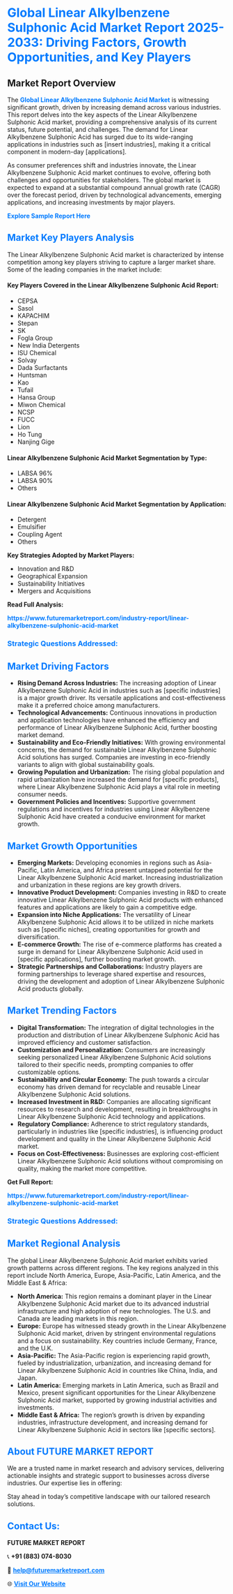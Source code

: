 <h1 style="color: #007BFF;">Global Linear Alkylbenzene Sulphonic Acid Market Report 2025-2033: Driving Factors, Growth Opportunities, and Key Players</h1>

<section id="overview">
<h2>Market Report Overview</h2>
<p>The <a href="https://www.futuremarketreport.com/industry-report/linear-alkylbenzene-sulphonic-acid-market" style="color: #007BFF; text-decoration: none;"><strong>Global Linear Alkylbenzene Sulphonic Acid Market</strong></a> is witnessing significant growth, driven by increasing demand across various industries. This report delves into the key aspects of the Linear Alkylbenzene Sulphonic Acid market, providing a comprehensive analysis of its current status, future potential, and challenges. The demand for Linear Alkylbenzene Sulphonic Acid has surged due to its wide-ranging applications in industries such as [insert industries], making it a critical component in modern-day [applications].</p>
<p>As consumer preferences shift and industries innovate, the Linear Alkylbenzene Sulphonic Acid market continues to evolve, offering both challenges and opportunities for stakeholders. The global market is expected to expand at a substantial compound annual growth rate (CAGR) over the forecast period, driven by technological advancements, emerging applications, and increasing investments by major players.</p>
</section>

<section id="overview">
<p><a href="https://www.futuremarketreport.com/request-sample/reportId=59836" style="color: #007BFF; text-decoration: none;"><strong>Explore Sample Report Here</strong></a></p>
</section>

<section id="key-players">
<h2 style="color: #007BFF;">Market Key Players Analysis</h2>
<p>The Linear Alkylbenzene Sulphonic Acid market is characterized by intense competition among key players striving to capture a larger market share. Some of the leading companies in the market include:</p>
<h4>Key Players Covered in the Linear Alkylbenzene Sulphonic Acid Report:</h4>
<ul><li>CEPSA</li><li>Sasol</li><li>KAPACHIM</li><li>Stepan</li><li>SK</li><li>Fogla Group</li><li>New India Detergents</li><li>ISU Chemical</li><li>Solvay</li><li>Dada Surfactants</li><li>Huntsman</li><li>Kao</li><li>Tufail</li><li>Hansa Group</li><li>Miwon Chemical</li><li>NCSP</li><li>FUCC</li><li>Lion</li><li>Ho Tung</li><li>Nanjing Gige</li></ul>
<h4>Linear Alkylbenzene Sulphonic Acid Market Segmentation by Type:</h4>
<ul><li>LABSA 96%</li><li>LABSA 90%</li><li>Others</li></ul>

<h4>Linear Alkylbenzene Sulphonic Acid Market Segmentation by Application:</h4>
<ul><li>Detergent</li><li>Emulsifier</li><li>Coupling Agent</li><li>Others</li></ul>
<p><strong>Key Strategies Adopted by Market Players:</strong></p>
<ul>
<li>Innovation and R&D</li>
<li>Geographical Expansion</li>
<li>Sustainability Initiatives</li>
<li>Mergers and Acquisitions</li>
</ul>
</section>

<section>
<p><strong>Read Full Analysis: </strong></p><a href="https://www.futuremarketreport.com/industry-report/linear-alkylbenzene-sulphonic-acid-market" style="color: #007BFF; text-decoration: none;"><strong>https://www.futuremarketreport.com/industry-report/linear-alkylbenzene-sulphonic-acid-market</strong></a>
<h3 style="color: #007BFF;">Strategic Questions Addressed:</h3>
</section>

<section id="driving-factors">
<h2 style="color: #007BFF;">Market Driving Factors</h2>
<ul>
<li><strong>Rising Demand Across Industries:</strong> The increasing adoption of Linear Alkylbenzene Sulphonic Acid in industries such as [specific industries] is a major growth driver. Its versatile applications and cost-effectiveness make it a preferred choice among manufacturers.</li>
<li><strong>Technological Advancements:</strong> Continuous innovations in production and application technologies have enhanced the efficiency and performance of Linear Alkylbenzene Sulphonic Acid, further boosting market demand.</li>
<li><strong>Sustainability and Eco-Friendly Initiatives:</strong> With growing environmental concerns, the demand for sustainable Linear Alkylbenzene Sulphonic Acid solutions has surged. Companies are investing in eco-friendly variants to align with global sustainability goals.</li>
<li><strong>Growing Population and Urbanization:</strong> The rising global population and rapid urbanization have increased the demand for [specific products], where Linear Alkylbenzene Sulphonic Acid plays a vital role in meeting consumer needs.</li>
<li><strong>Government Policies and Incentives:</strong> Supportive government regulations and incentives for industries using Linear Alkylbenzene Sulphonic Acid have created a conducive environment for market growth.</li>
</ul>
</section>

<section id="growth-opportunities">
<h2 style="color: #007BFF;">Market Growth Opportunities</h2>
<ul>
<li><strong>Emerging Markets:</strong> Developing economies in regions such as Asia-Pacific, Latin America, and Africa present untapped potential for the Linear Alkylbenzene Sulphonic Acid market. Increasing industrialization and urbanization in these regions are key growth drivers.</li>
<li><strong>Innovative Product Development:</strong> Companies investing in R&D to create innovative Linear Alkylbenzene Sulphonic Acid products with enhanced features and applications are likely to gain a competitive edge.</li>
<li><strong>Expansion into Niche Applications:</strong> The versatility of Linear Alkylbenzene Sulphonic Acid allows it to be utilized in niche markets such as [specific niches], creating opportunities for growth and diversification.</li>
<li><strong>E-commerce Growth:</strong> The rise of e-commerce platforms has created a surge in demand for Linear Alkylbenzene Sulphonic Acid used in [specific applications], further boosting market growth.</li>
<li><strong>Strategic Partnerships and Collaborations:</strong> Industry players are forming partnerships to leverage shared expertise and resources, driving the development and adoption of Linear Alkylbenzene Sulphonic Acid products globally.</li>
</ul>
</section>

<section id="trending-factors">
<h2 style="color: #007BFF;">Market Trending Factors</h2>
<ul>
<li><strong>Digital Transformation:</strong> The integration of digital technologies in the production and distribution of Linear Alkylbenzene Sulphonic Acid has improved efficiency and customer satisfaction.</li>
<li><strong>Customization and Personalization:</strong> Consumers are increasingly seeking personalized Linear Alkylbenzene Sulphonic Acid solutions tailored to their specific needs, prompting companies to offer customizable options.</li>
<li><strong>Sustainability and Circular Economy:</strong> The push towards a circular economy has driven demand for recyclable and reusable Linear Alkylbenzene Sulphonic Acid solutions.</li>
<li><strong>Increased Investment in R&D:</strong> Companies are allocating significant resources to research and development, resulting in breakthroughs in Linear Alkylbenzene Sulphonic Acid technology and applications.</li>
<li><strong>Regulatory Compliance:</strong> Adherence to strict regulatory standards, particularly in industries like [specific industries], is influencing product development and quality in the Linear Alkylbenzene Sulphonic Acid market.</li>
<li><strong>Focus on Cost-Effectiveness:</strong> Businesses are exploring cost-efficient Linear Alkylbenzene Sulphonic Acid solutions without compromising on quality, making the market more competitive.</li>
</ul>
</section>

<section>
<p><strong>Get Full Report: </strong></p><a href="https://www.futuremarketreport.com/industry-report/linear-alkylbenzene-sulphonic-acid-market" style="color: #007BFF; text-decoration: none;"><strong>https://www.futuremarketreport.com/industry-report/linear-alkylbenzene-sulphonic-acid-market</strong></a>
<h3 style="color: #007BFF;">Strategic Questions Addressed:</h3>
</section>


<section id="regional-analysis">
<h2 style="color: #007BFF;">Market Regional Analysis</h2>
<p>The global Linear Alkylbenzene Sulphonic Acid market exhibits varied growth patterns across different regions. The key regions analyzed in this report include North America, Europe, Asia-Pacific, Latin America, and the Middle East & Africa:</p>
<ul>
<li><strong>North America:</strong> This region remains a dominant player in the Linear Alkylbenzene Sulphonic Acid market due to its advanced industrial infrastructure and high adoption of new technologies. The U.S. and Canada are leading markets in this region.</li>
<li><strong>Europe:</strong> Europe has witnessed steady growth in the Linear Alkylbenzene Sulphonic Acid market, driven by stringent environmental regulations and a focus on sustainability. Key countries include Germany, France, and the U.K.</li>
<li><strong>Asia-Pacific:</strong> The Asia-Pacific region is experiencing rapid growth, fueled by industrialization, urbanization, and increasing demand for Linear Alkylbenzene Sulphonic Acid in countries like China, India, and Japan.</li>
<li><strong>Latin America:</strong> Emerging markets in Latin America, such as Brazil and Mexico, present significant opportunities for the Linear Alkylbenzene Sulphonic Acid market, supported by growing industrial activities and investments.</li>
<li><strong>Middle East & Africa:</strong> The region’s growth is driven by expanding industries, infrastructure development, and increasing demand for Linear Alkylbenzene Sulphonic Acid in sectors like [specific sectors].</li>
</ul>
</section>

<footer>
<h2 style="color: #007BFF;">About FUTURE MARKET REPORT</h2>
<p>We are a trusted name in market research and advisory services, delivering actionable insights and strategic support to businesses across diverse industries. Our expertise lies in offering:</p>

<p>Stay ahead in today’s competitive landscape with our tailored research solutions.</p>

<h2 style="color: #007BFF;">Contact Us:</h2>
<p><strong>FUTURE MARKET REPORT</strong></p>
<p>📞 <strong>+91 (883) 074-8030</strong></p>
<p>📧 <strong><a href="mailto:help@futuremarketreport.com" style="color: #007BFF;">help@futuremarketreport.com</a></strong></p>
<p>🌐 <strong><a href="https://www.futuremarketreport.com/" style="color: #007BFF;">Visit Our Website</a></strong></p>
</footer>